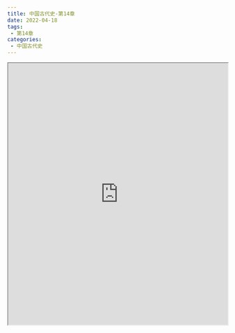 ```yaml
---
title: 中国古代史-第14章
date: 2022-04-18
tags:
 - 第14章
categories:
 - 中国古代史
---
```




<iframe src="https://history.yourtools.icu/pdf/web/viewer.html?file=https://vkceyugu.cdn.bspapp.com/VKCEYUGU-98958311-3e7b-45a4-9247-ea869d6246c3/08996d60-f878-4489-b988-881c8b52f771.pdf" width="100%" height="600px"></iframe>
